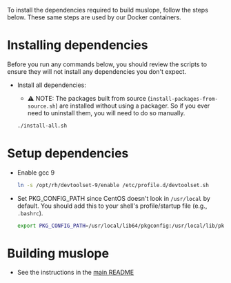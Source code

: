 To install the dependencies required to build muslope, follow the steps below.
These same steps are used by our Docker containers.

# Installing dependencies

Before you run any commands below, you should review the scripts to ensure they
will not install any dependencies you don't expect.

* Install all dependencies:
  * ⚠ NOTE: The packages built from source (`install-packages-from-source.sh`) 
    are installed without using a packager. So if you ever need to uninstall 
    them, you will need to do so manually.

  ```bash
  ./install-all.sh
  ```

# Setup dependencies

* Enable gcc 9

  ```bash
  ln -s /opt/rh/devtoolset-9/enable /etc/profile.d/devtoolset.sh
  ```

* Set PKG_CONFIG_PATH since CentOS doesn't look in `/usr/local` by default.
  You should add this to your shell's profile/startup file (e.g., `.bashrc`).

  ```bash
  export PKG_CONFIG_PATH=/usr/local/lib64/pkgconfig:/usr/local/lib/pkgconfig
  ```

# Building muslope

* See the instructions in the [main README](../../../../README.md#build)
